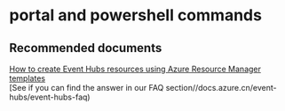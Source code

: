 <properties
	pageTitle="portal and powershell commands"
	description="portal and powershell commands"
	service="microsoft.eventhub"
	resource="namespaces"
	authors="jtaubensee"
	displayOrder=""
	selfHelpType="generic"
	supportTopicIds="32421025"
	resourceTags=""
	productPesIds="16125"
	cloudEnvironments="MoonCake"
/>

# portal and powershell commands

## **Recommended documents**
[How to create Event Hubs resources using Azure Resource Manager templates](https://docs.azure.cn/service-bus-messaging/service-bus-resource-manager-overview)<br>
[See if you can find the answer in our FAQ section//docs.azure.cn/event-hubs/event-hubs-faq)
